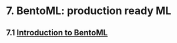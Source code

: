 # 7. BentoML: production ready ML

## 7.1 [Introduction to BentoML](https://github.com/bhasarma/mlcoursezoom-camp/blob/main/notes/07-BentoML/01-introduction-to-BentoML.md)
